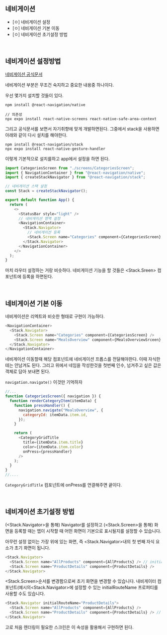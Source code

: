 ## 네비게이션

- [ㅇ] 네비게이션 설정
- [ㅇ] 네비게이션 기본 이동
- [ㅇ] 네비게이션 초기설정 방법

<br />

## 네비게이션 설정방법

[네비게이션 공식문서](https://reactnavigation.org/)

네비게이션 부분은 무조건 숙지하고 중요한 내용중 하나이다.

우선 몇가지 설치할 것들이 있다.

```
npm install @react-navigation/native

// 의존성
npx expo install react-native-screens react-native-safe-area-context
```

그리고 공식문서를 보면서 자기취향에 맞게 개발하면된다. 그중에서 stack을 사용하면 아래와 같이 다시 설치를 해야한다.

```
npm install @react-navigation/stack
npx expo install react-native-gesture-handler
```

이렇게 기본적으로 설치를하고 app에서 설정을 하면 된다.

```js
import CategoriesScreen from "./screens/CategoriesScreen";
import { NavigationContainer } from "@react-navigation/native";
import { createStackNavigator } from "@react-navigation/stack";

// 네비게이션 스택 설정
const Stack = createStackNavigator();

export default function App() {
  return (
    <>
      <StatusBar style="light" />
      // 네비게이션 영역 설정
      <NavigationContainer>
        <Stack.Navigator>
          // 네비게이션 등록
          <Stack.Screen name="Categories" component={CategoriesScreen} />
        </Stack.Navigator>
      </NavigationContainer>
    </>
  );
}
```

마치 라우터 설정하는 거랑 비슷하다. 네비게이션 기능을 할 것들은 <Stack.Sreen> 컴포넌트에 등록을 하면된다.

<br />

## 네비게이션 기본 이동

네비게이션은 리엑트와 비슷한 형태로 구현이 가능하다.

```js
<NavigationContainer>
  <Stack.Navigator>
    <Stack.Screen name="Categories" component={CategoriesScreen} />
    <Stack.Screen name="MealsOverview" component={MealsOverviewSrceen} />
  </Stack.Navigator>
</NavigationContainer>
```

네비게이션 이동할때 해당 컴포넌트에 네비게이션 프롭스를 전달해야한다. 이때 자식한테는 안남겨도 된다.
그리고 위에서 네임을 작성한것을 첫번째 인수, 넘겨주고 싶은 값은 객체로 담아 보내면 된다.

`navigation.navigate()` 이것만 기억하자

```js
//...
function CategoriesScreen({ navigation }) {
  function renderCategoryItem(itemData) {
    function pressHandler() {
      navigation.navigate("MealsOverview", {
        categoryId: itemData.item.id,
      });
    }

    return (
      <CategoryGridTitle
        title={itemData.item.title}
        color={itemData.item.color}
        onPress={pressHandler}
      />
    );
  }
}
//....
```

`CategoryGridTitle` 컴포넌트에 onPress를 연결해주면 끝이다.

<br />

## 네비게이션 초기설정 방법

(<Stack.Navigator>을 통해) Navigator를 설정하고 (<Stack.Screen>을 통해) 화면을 등록할 때는 앱이 시작할 때 어떤 화면이 기본으로 표시될지를 설정할 수 있습니다.

아무런 설정 없이는 가장 위에 있는 화면, 즉 <Stack.Navigator>내의 첫 번째 자식 요소가 초기 화면이 됩니다.

```js
<Stack.Navigator>
  <Stack.Screen name="AllProducts" component={AllProducts} /> // initial screen
  <Stack.Screen name="ProductDetails" component={ProductDetails} />
</Stack.Navigator>
```

<Stack.Screen>순서를 변경함으로써 초기 화면을 변경할 수 있습니다. 내비게이터 컴포넌트(예시의<Stack.Navigator>에 설정할 수 있는 initialRouteName 프로퍼티를 사용할 수도 있습니다.

```js
<Stack.Navigator initialRouteName="ProductDetails">
  <Stack.Screen name="AllProducts" component={AllProducts} />
  <Stack.Screen name="ProductDetails" component={ProductDetails} /> // initial screen
</Stack.Navigator>
```

고로 처음 렌더링이 필요한 스크린은 이 속성을 활용해서 구현하면 된다.

<br />
